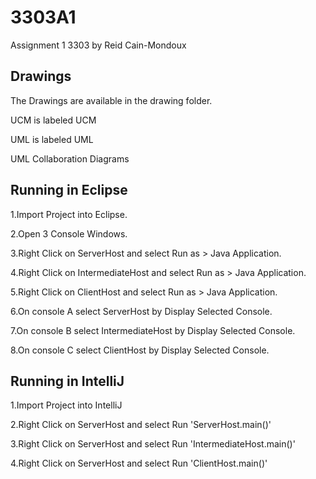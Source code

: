 # 3303A1
Assignment 1 3303
by Reid Cain-Mondoux

## Drawings
The Drawings are available in the drawing folder.

UCM is labeled UCM

UML is labeled UML

UML Collaboration Diagrams

## Running in Eclipse
1.Import Project into Eclipse.

2.Open 3 Console Windows.

3.Right Click on ServerHost and select Run as > Java Application.

4.Right Click on IntermediateHost and select Run as > Java Application.

5.Right Click on ClientHost and select Run as > Java Application.

6.On console A select ServerHost by Display Selected Console.

7.On console B select IntermediateHost by Display Selected Console.

8.On console C select ClientHost by Display Selected Console.

## Running in IntelliJ
1.Import Project into IntelliJ

2.Right Click on ServerHost and select Run 'ServerHost.main()'

3.Right Click on ServerHost and select Run 'IntermediateHost.main()'

4.Right Click on ServerHost and select Run 'ClientHost.main()'
